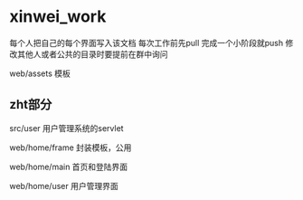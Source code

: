 # xinwei_work
每个人把自己的每个界面写入该文档
每次工作前先pull
完成一个小阶段就push
修改其他人或者公共的目录时要提前在群中询问

web/assets 模板

## zht部分
src/user 用户管理系统的servlet

web/home/frame 封装模板，公用

web/home/main 首页和登陆界面

web/home/user 用户管理界面
